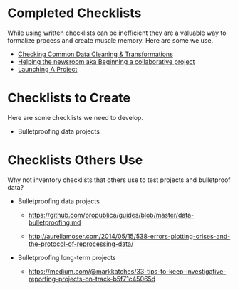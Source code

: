 Completed Checklists
====================

While using written checklists can be inefficient they are a valuable way to formalize process and create muscle memory. Here are some we use.

* [Checking Common Data Cleaning & Transformations](/checklists/checking-common-data-cleaning-and-transformations.md)
* [Helping the newsroom aka Beginning a collaborative project](/checklists/helping-the-newsroom-or-beginning-a-collaborative-project.md)
* [Launching A Project](/checklists/launching-a-project.md)

Checklists to Create
====================

Here are some checklists we need to develop.

* Bulletproofing data projects

Checklists Others Use
=====================

Why not inventory checklists that others use to test projects and bulletproof data?

* Bulletproofing data projects

    * https://github.com/propublica/guides/blob/master/data-bulletproofing.md

    * http://aureliamoser.com/2014/05/15/538-errors-plotting-crises-and-the-protocol-of-reprocessing-data/

* Bulletproofing long-term projects

    * https://medium.com/@markkatches/33-tips-to-keep-investigative-reporting-projects-on-track-b5f71c45065d